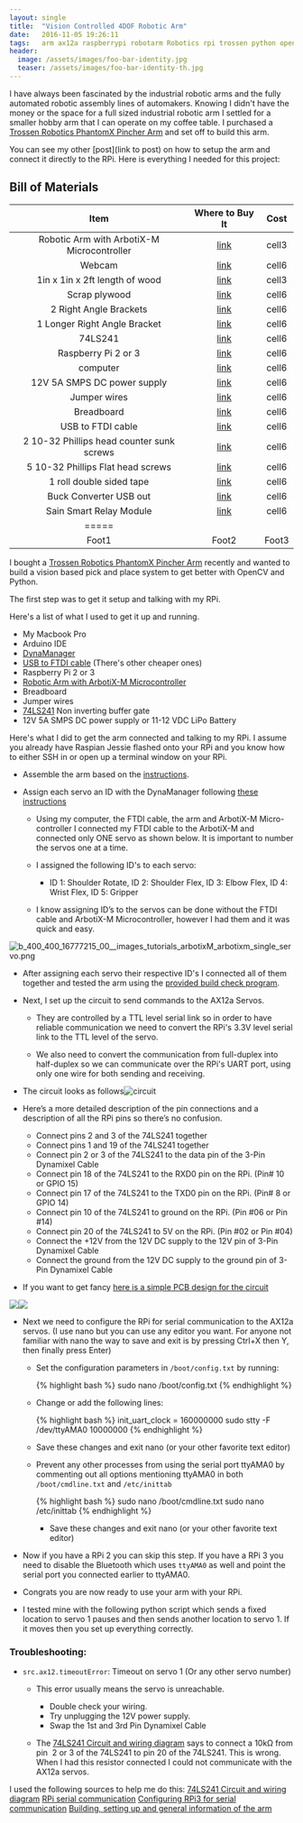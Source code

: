 ```yaml
---
layout: single
title:  "Vision Controlled 4DOF Robotic Arm"
date:   2016-11-05 19:26:11
tags:   arm ax12a raspberrypi robotarm Robotics rpi trossen python opencv vision
header:
  image: /assets/images/foo-bar-identity.jpg
  teaser: /assets/images/foo-bar-identity-th.jpg
---
```


I have always been fascinated by the industrial robotic arms and the fully automated robotic assembly lines of automakers. Knowing I didn't have the money or the space for a full sized industrial robotic arm I settled for a smaller hobby arm that I can operate on my coffee table. I purchased a [Trossen Robotics PhantomX Pincher Arm](http://www.trossenrobotics.com/p/PhantomX-Pincher-Robot-Arm.aspx) and set off to build this arm. 

You can see my other [post](link to post) on how to setup the arm and connect it directly to the RPi. Here is everything I needed for this project:

## Bill of Materials 

| Item | Where to Buy It | Cost |
|:--------:|:-------:|:--------:|
| Robotic Arm with ArbotiX-M Microcontroller | [link](http://www.trossenrobotics.com/p/PhantomX-Pincher-Robot-Arm.aspx) | cell3 |
| Webcam          | [link](https://smile.amazon.com/dp/B006JH8T3S/ref=cm_sw_r_cp_dp_T2_WD3qzbDARFMRY)   | cell6   |
| 1in x 1in x 2ft length of wood   | [link]()  | cell3   |
| Scrap plywood   | [link]()  | cell6   |
| 2 Right Angle Brackets | [link]()  | cell6   |
| 1 Longer Right Angle Bracket | [link]()  | cell6   |
| 74LS241         | [link](http://www.uni-kl.de/elektronik-lager/417791)  | cell6   |
| Raspberry Pi 2 or 3 | [link](https://smile.amazon.com/dp/B01CD5VC92/ref=cm_sw_r_cp_dp_T2_xi3qzbQ0A26T0)  | cell6   |
| computer        | [link]()  | cell6   |
| 12V 5A SMPS DC power supply | [link](https://smile.amazon.com/dp/B00TVWEGQ2/ref=cm_sw_r_cp_dp_T2_Ph3qzbY66B81R)  | cell6   |
| Jumper wires    | [link](https://smile.amazon.com/dp/B005TZJ0AM/ref=cm_sw_r_cp_dp_T2_Xg3qzbAX4DHWT)  | cell6   |
| Breadboard      | [link](https://smile.amazon.com/dp/B01DDI54II/ref=cm_sw_r_cp_dp_T2_Zg3qzbZA7N3SE)  | cell6   |
| USB to FTDI cable   | [link](http://www.trossenrobotics.com/store/p/6406-FTDI-Cable-5V.aspx)  | cell6   |
| 2 10-32 Phillips head counter sunk screws | [link](https://smile.amazon.com/dp/B01M0YDNX0/ref=cm_sw_r_cp_dp_T2_gf3qzbTFSJ855)  | cell6   |
| 5 10-32 Phillips Flat head screws | [link](https://smile.amazon.com/dp/B01I28XAUI/ref=cm_sw_r_cp_dp_T2_zf3qzbRGQZ5KA)  | cell6   |
| 1 roll double sided tape | [link](https://smile.amazon.com/dp/B0007P5G8Y/ref=cm_sw_r_cp_dp_T2_He3qzbXCTHJA0)  | cell6   |
| Buck Converter USB out   | [link](https://smile.amazon.com/dp/B00XPZ7I4I/ref=cm_sw_r_cp_dp_T2_cb3qzbW1ZZ673)  | cell6   |
| Sain Smart Relay Module   | [link](https://smile.amazon.com/dp/B00VRUAHLE/ref=cm_sw_r_cp_dp_T2_ee3qzbQCYKBYX)  | cell6   |
|=====
| Foot1   | Foot2   | Foot3

I bought a [Trossen Robotics PhantomX Pincher Arm](http://www.trossenrobotics.com/p/PhantomX-Pincher-Robot-Arm.aspx) recently and wanted to build a vision based pick and place system to get better with OpenCV and Python.

The first step was to get it setup and talking with my RPi.

Here's a list of what I used to get it up and running.
    
  * My Macbook Pro
  * Arduino IDE
  * [DynaManager](https://github.com/Interbotix/dynaManager/releases)
  * [USB to FTDI cable](http://www.trossenrobotics.com/store/p/6406-FTDI-Cable-5V.aspx) (There's other cheaper ones)
  * Raspberry Pi 2 or 3
  * [Robotic Arm with ArbotiX-M Microcontroller](http://www.trossenrobotics.com/p/PhantomX-Pincher-Robot-Arm.aspx)
  * Breadboard
  * Jumper wires
  * [74LS241](http://www.uni-kl.de/elektronik-lager/417791) Non inverting buffer gate
  * 12V 5A SMPS DC power supply or 11-12 VDC LiPo Battery

Here's what I did to get the arm connected and talking to my RPi. I assume you already have Raspian Jessie flashed onto your RPi and you know how to either SSH in or open up a terminal window on your RPi.

  * Assemble the arm based on the [instructions](http://learn.trossenrobotics.com/16-interbotix/robot-arms/pincher-robot-arm/163-phantomx-pincher-robot-arm-assembly-guide.html).
    
  * Assign each servo an ID with the DynaManager following [these instructions](http://learn.trossenrobotics.com/index.php/getting-started-with-the-arbotix/1-using-the-tr-dynamixel-servo-tool#&panel1-1)
    
    * Using my computer, the FTDI cable, the arm and ArbotiX-M Micro-controller I connected my FTDI cable to the ArbotiX-M and connected only ONE servo as shown below. It is important to number the servos one at a time.
    
    * I assigned the following ID's to each servo:
    
      * ID 1: Shoulder Rotate, ID 2: Shoulder Flex, ID 3: Elbow Flex, ID 4: Wrist Flex, ID 5: Gripper

    * I know assigning ID’s to the servos can be done without the FTDI cable and ArbotiX-M Microcontroller, however I had them and it was quick and easy.

![b_400_400_16777215_00__images_tutorials_arbotixM_arbotixm_single_servo.png](http://learn.trossenrobotics.com/cache/multithumb_thumbs/b_400_400_16777215_00__images_tutorials_arbotixM_arbotixm_single_servo.png)

  * After assigning each servo their respective ID's I connected all of them together and tested the arm using the [provided build check program](http://learn.trossenrobotics.com/interbotix/robot-arms/16-phantomx-pincher-robot-arm/25-phantomx-pincher-robot-arm-build-check).
    
  * Next, I set up the circuit to send commands to the AX12a Servos.
    
    * They are controlled by a TTL level serial link so in order to have reliable communication we need to convert the RPi's 3.3V level serial link to the TTL level of the servo.
    
    * We also need to convert the communication from full-duplex into half-duplex so we can communicate over the RPi's UART port, using only one wire for both sending and receiving.

  * The circuit looks as follows![circuit](https://nickzanobini.files.wordpress.com/2016/11/circuit.png)
    
  * Here’s a more detailed description of the pin connections and a description of all the RPi pins so there’s no confusion.
    
    * Connect pins 2 and 3 of the 74LS241 together
    * Connect pins 1 and 19 of the 74LS241 together
    * Connect pin 2 or 3 of the 74LS241 to the data pin of the 3-Pin Dynamixel Cable
    * Connect pin 18 of the 74LS241 to the RXD0 pin on the RPi. (Pin# 10 or GPIO 15)
    * Connect pin 17 of the 74LS241 to the TXD0 pin on the RPi. (Pin# 8 or GPIO 14)
    * Connect pin 10 of the 74LS241 to ground on the RPi. (Pin #06 or Pin #14)
    * Connect pin 20 of the 74LS241 to 5V on the RPi. (Pin #02 or Pin #04)
    * Connect the +12V from the 12V DC supply to the 12V pin of 3-Pin Dynamixel Cable
    * Connect the ground from the 12V DC supply to the ground pin of 3-Pin Dynamixel Cable
    
  * If you want to get fancy [here is a simple PCB design for the circuit](https://circuits.io/circuits/267189-ax-12-driver-for-raspberry-pi/)

![](http://nickzanobini.files.wordpress.com/2016/11/img_0525.png)![](http://nickzanobini.files.wordpress.com/2016/11/2.png)
    
  * Next we need to configure the RPi for serial communication to the AX12a servos. (I use nano but you can use any editor you want. For anyone not familiar with nano the way to save and exit is by pressing Ctrl+X then Y, then finally press Enter)

    * Set the configuration parameters in `/boot/config.txt` by running:  
      

      {% highlight bash %}
      sudo nano /boot/config.txt
      {% endhighlight %}  


    * Change or add the following lines:  


      {% highlight bash %}
      init_uart_clock = 160000000
      sudo stty -F /dev/ttyAMA0 10000000
      {% endhighlight %}  


    * Save these changes and exit nano (or your other favorite text editor)  
    * Prevent any other processes from using the serial port ttyAMA0 by commenting out all options mentioning ttyAMA0 in both `/boot/cmdline.txt` and `/etc/inittab`  
      
      
      {% highlight bash %}
      sudo nano /boot/cmdline.txt
      sudo nano /etc/inittab
      {% endhighlight %}  


      * Save these changes and exit nano (or your other favorite text editor)
    
  * Now if you have a RPi 2 you can skip this step. If you have a RPi 3 you need to disable the Bluetooth which uses `ttyAMA0` as well and point the serial port you connected earlier to ttyAMA0.
  * Congrats you are now ready to use your arm with your RPi.
  * I tested mine with the following python script which sends a fixed location to servo 1 pauses and then sends another location to servo 1. If it moves then you set up everything correctly.

### Troubleshooting:

  * `src.ax12.timeoutError`: Timeout on servo 1 (Or any other servo number)
    * This error usually means the servo is unreachable.
      * Double check your wiring.
      * Try unplugging the 12V power supply.
      * Swap the 1st and 3rd Pin Dynamixel Cable
    
    * The [74LS241 Circuit and wiring diagram](http://www.instructables.com/id/How-to-drive-Dynamixel-AX-12A-servos-with-a-Raspbe/) says to connect a 10kΩ from pin  2 or 3 of the 74LS241 to pin 20 of the 74LS241. This is wrong. When I had this resistor connected I could not communicate with the AX12a servos.


I used the following sources to help me do this:
[74LS241 Circuit and wiring diagram](http://www.instructables.com/id/How-to-drive-Dynamixel-AX-12A-servos-with-a-Raspbe/)
[RPi serial communication](http://www.oppedijk.com/robotics/control-dynamixel-with-raspberrypi)
[Configuring RPi3 for serial communication](http://raspberrypi.stackexchange.com/questions/45570/how-do-i-make-serial-work-on-the-raspberry-pi3)
[Building, setting up and general information of the arm](http://www.trossenrobotics.com/p/PhantomX-Pincher-Robot-Arm.aspx)
